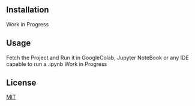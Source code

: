 ## Installation

Work in Progress

## Usage

Fetch the Project and Run it in GoogleColab, Jupyter NoteBook or any IDE capable to run a .ipynb
Work in Progress

## License
[MIT](https://choosealicense.com/licenses/mit/)

